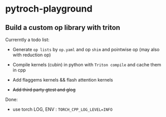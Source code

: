 # pytroch-playground

## Build a custom op library with triton

Currerntly a todo list:

- Generate `op lists` by `op.yaml` and op `shim` and pointwise op (may also with reduction op)

- Compile kernels (cubin) in python with `Triton compile` and cache them in cpp

- Add flaggems kernels && flash attention kernels

- ~~Add third party gtest and glog~~

Done:

- use torch LOG, ENV : `TORCH_CPP_LOG_LEVEL=INFO`

